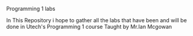 
Programming 1 labs

In This Repository i hope to gather all the labs that have been and will be done in Utech's Programming 1 course Taught by Mr.Ian Mcgowan
